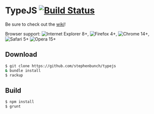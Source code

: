 # TypeJS [![Build Status](https://api.travis-ci.org/stephenbunch/typejs.png)](https://travis-ci.org/stephenbunch/typejs)

Be sure to check out the [wiki](../../wiki)!

Browser support: ![Internet Explorer](http://www.w3schools.com/images/compatible_ie2020.gif) 8+, ![Firefox](http://www.w3schools.com/images/compatible_firefox2020.gif) 4+, ![Chrome](http://www.w3schools.com/images/compatible_chrome2020.gif) 14+, ![Safari](http://www.w3schools.com/images/compatible_safari2020.gif) 5+ ![Opera](http://www.w3schools.com/images/compatible_opera2020.gif) 15+

## Download

```bash
$ git clone https://github.com/stephenbunch/typejs
& bundle install
$ rackup
```

## Build
```bash
$ npm install
$ grunt
```
